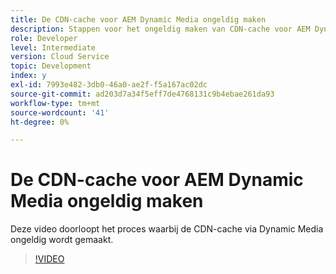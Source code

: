 ```yaml
---
title: De CDN-cache voor AEM Dynamic Media ongeldig maken
description: Stappen voor het ongeldig maken van CDN-cache voor AEM Dynamic Media
role: Developer
level: Intermediate
version: Cloud Service
topic: Development
index: y
exl-id: 7993e482-3db0-46a0-ae2f-f5a167ac02dc
source-git-commit: ad203d7a34f5eff7de4768131c9b4ebae261da93
workflow-type: tm+mt
source-wordcount: '41'
ht-degree: 0%

---
```


# De CDN-cache voor AEM Dynamic Media ongeldig maken

Deze video doorloopt het proces waarbij de CDN-cache via Dynamic Media ongeldig wordt gemaakt.

>[!VIDEO](https://video.tv.adobe.com/v/335457?quality=9&learn=on)
